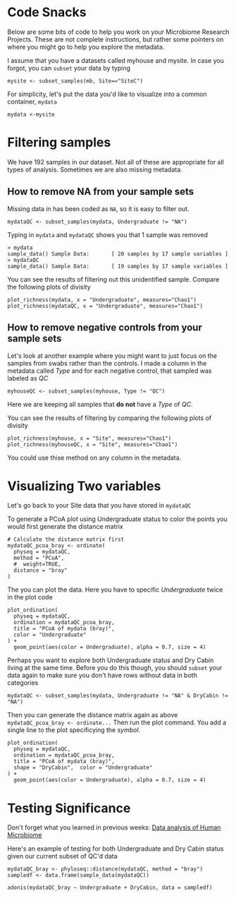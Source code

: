 # Code Snacks

Below are some bits of code to help you work on your Microbiome Research Projects. These are not complete instructions, but rather some pointers on where you might go to help you explore the metadata.


I assume that you have a datasets called myhouse and mysite. In case you forgot, you can `subset` your data by typing
```
mysite <- subset_samples(mb, Site=="SiteC")
```

For simplicity, let's put the data you'd like to visualize into a common container, `mydata`
```
mydata <-mysite
```

# Filtering samples

We have 192 samples in our dataset. Not all of these are appropriate for all types of analysis. Sometimes we are also missing metadata.

## How to remove NA from your sample sets

Missing data in has been coded as `NA`, so it is easy to filter out.
```
mydataQC <- subset_samples(mydata, Undergraduate != "NA")
```

Typing in `mydata` and `mydataQC` shows you that 1 sample was removed
```
> mydata
sample_data() Sample Data:       [ 20 samples by 17 sample variables ]
> mydataQC
sample_data() Sample Data:       [ 19 samples by 17 sample variables ]
```

You can see the results of filtering out this unidentified sample. Compare the following plots of divisity
```
plot_richness(mydata, x = "Undergraduate", measures="Chao1")
plot_richness(mydataQC, x = "Undergraduate", measures="Chao1")
```

## How to remove negative controls from your sample sets

Let's look at another example where you might want to just focus on the samples from swabs rather than the controls. I made a column in the metadata called *Type* and for each negative control, that sampled was labeled as *QC*
```
myhouseQC <- subset_samples(myhouse, Type != "QC")
```
Here we are keeping all samples that **do not** have a *Type* of *QC*. 

You can see the results of filtering by comparing the following plots of divisity
```
plot_richness(myhouse, x = "Site", measures="Chao1")
plot_richness(myhouseQC, x = "Site", measures="Chao1")
```
You could use thise method on any column in the metadata.

# Visualizing Two variables

Let's go back to your Site data that you have stored in `mydataQC`

To generate a PCoA plot using Undergraduate status to color the points you would first generate the distance matrix
```
# Calculate the distance matrix first
mydataQC_pcoa_bray <- ordinate(
  physeq = mydataQC, 
  method = "PCoA",
  #  weight=TRUE,
  distance = "bray"
)
```
The you can plot the data. Here you have to specific *Undergraduate* twice in the plot code
```
plot_ordination(
  physeq = mydataQC,
  ordination = mydataQC_pcoa_bray,
  title = "PCoA of mydata (bray)",
  color = "Undergraduate"
) + 
  geom_point(aes(color = Undergraduate), alpha = 0.7, size = 4)
```

Perhaps you want to explore both Undergraduate status and Dry Cabin living at the same time. Before you do this though, you should `subset` your data again to make sure you don't have rows without data in both categories

```
mydataQC <- subset_samples(mydata, Undergraduate != "NA" & DryCabin != "NA")
```

Then you can generate the distance matrix again as above `mydataQC_pcoa_bray <- ordinate...`
Then run the plot command. You add a single line to the plot specificying the *symbol*. 

```
plot_ordination(
  physeq = mydataQC,
  ordination = mydataQC_pcoa_bray,
  title = "PCoA of mydata (bray)",
  shape = "DryCabin",  color = "Undergraduate"
) + 
  geom_point(aes(color = Undergraduate), alpha = 0.7, size = 4)
```

# Testing Significance

Don't forget what you learned in previous weeks: [Data analysis of Human Microbiome](data_analysis)


Here's an example of testing for both Undergraduate and Dry Cabin status given our current subset of QC'd data
```
mydataQC_bray <- phyloseq::distance(mydataQC, method = "bray")
sampledf <- data.frame(sample_data(mydataQC))

adonis(mydataQC_bray ~ Undergraduate + DryCabin, data = sampledf)
```

